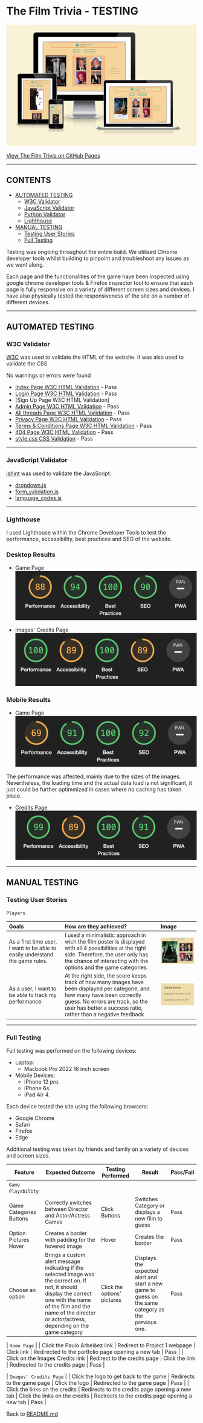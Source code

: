 # The Film Trivia - TESTING

![The Film Trivia Website is shown on a range of devices](./assets/images/Responsiveness.png)

[View The Film Trivia on GitHub Pages](https://parbelaez.github.io/the-film-trivia/)

---

## CONTENTS

* [AUTOMATED TESTING](#AUTOMATED-TESTING)
  * [W3C Validator](#W3C-Validator)
  * [JavaScript Validator](#JavaScript-Validator)
  * [Python Validator](#Python-Validator)
  * [Lighthouse](#Lighthouse)
* [MANUAL TESTING](#MANUAL-TESTING)
  * [Testing User Stories](#Testing-User-Stories)
  * [Full Testing](#Full-Testing)

Testing was ongoing throughout the entire build. We utilised Chrome developer tools whilst building to pinpoint and troubleshoot any issues as we went along.

Each page and the functionalities of the game have been inspected using google chrome developer tools & Firefox inspector tool to ensure that each page is fully responsive on a variety of different screen sizes and devices. I have also physically tested the responsiveness of the site on a number of different devices.

- - -

## AUTOMATED TESTING

### W3C Validator

[W3C](https://validator.w3.org/) was used to validate the HTML of the website. It was also used to validate the CSS.

No warnings or errors were found

* [Index Page W3C HTML Validation](https://validator.w3.org/nu/?doc=https%3A%2F%2Ffoundintranslationsodaci.herokuapp.com%2F) - Pass
* [Login Page W3C HTML Validation](documentation/testing/login-user.png) - Pass
* [Sign Up Page W3C HTML Validation]
* [Admin Page W3C HTML Validation](documentation/testing/admin-validation.png) - Pass
* [All threads Page W3C HTML Validation](documentation/testing/allthreads-validation.png) - Pass
* [Privacy Page W3C HTML Validation](documentation/testing/privacy-validation.png) - Pass
* [Terms & Conditions Page W3C HTML Validation](documentation/testing/terms-validation.png) - Pass
* [404 Page W3C HTML Validation](documentation/testing/404-validation.png) - Pass
* [style.css CSS Validation](documentation/testing/css-validator.png) - Pass

- - -

### JavaScript Validator

[jshint](https://jshint.com/) was used to validate the JavaScript.

* [dropdown.js](documentation/testing/dropdownjs-validation.png)
* [form_validation.js](documentation/testing/form-validation-js.png)
* [language_codes.js](documentation/testing/language-list-js.png)

- - -

### Lighthouse

I used Lighthouse within the Chrome Developer Tools to test the performance, accessibility, best practices and SEO of the website.

### Desktop Results

* Game Page
![Game Page lighthouse testing mobile](./assets/testing/lighthouse-desktop.png)

* Images' Credits Page
![Login Page Lighthouse testing desktop](./assets/testing/credits-lighthouse-desktop.png)

### Mobile Results

* Game Page
![Game Page lighthouse testing mobile](./assets/testing/lighthouse-mobile.png)

The performance was affected, mainly due to the sizes of the images. Nevertheless, the loading time and the actual data load is not significant, it just could be further optimmized in cases where no caching has taken place.

* Credits Page
![Login Page Lighthouse testing mobile](./assets/testing/credits-lighthouse-mobile.png)


- - -

## MANUAL TESTING

### Testing User Stories

`Players`

| Goals | How are they achieved? | Image |
| :--- | :--- | :--- |
| As a first time user, I want to be able to easily understand the game rules. | I used a minimalistic approach in wich the film poster is displayed with all 4 possibilities at the right side. Therefore, the user only has the chance of interacting with the options and the game categories.  | ![Game Controls](./assets/testing/game-controls.png) |
| As a user, I want to be able to track my performance. | At the right side, the score keeps track of how many images have been displayed per categorie, and how many have been correctly guess. No errors are track, so the user has better a success ratio, rather than a negative feedback. | ![Game Score](./assets/testing/game-score.png) |

- - -

### Full Testing

Full testing was performed on the following devices:

* Laptop:
  * Macbook Pro 2022 16 inch screen
* Mobile Devices:
  * iPhone 12 pro.
  * iPhone 6s.
  * iPad Air 4.

Each device tested the site using the following browsers:

* Google Chrome
* Safari
* Firefox
* Edge

Additional testing was taken by friends and family on a variety of devices and screen sizes.  

Feature | Expected Outcome | Testing Performed | Result | Pass/Fail |
| --- | --- | --- | --- | --- |
| `Game Playability` |
| Game Categories Buttons | Correctly switches between Director and Actor/Actress Games | Click Buttons |  Switches Category or displays a new film to guess | Pass |
| Option Pictures Hover | Creates a border with padding for the hovered image | Hover | Creates the border | Pass |
| Choose an option | Brings a custom alert message indicating if the selected image was the correct on. If not, it should display the correct one with the name of the film and the name of the director or actor/actress, depending on the game category | Click the options' pictures | Displays the expected alert and start a new game to guess on the same category as the previous one. | Pass |

| `Home Page` |
| Click the Paulo Arbeláez link | Redirect to Project 1 webpage | Click link | Redirected to the portfolio page opening a new tab | Pass |
| Click on the Images Credits link  | Redirect to the credits page | Click the link | Redirected to the credits page | Pass |

| `Images' Credits Page` |
| Click the logo to get back to the game | Redirects to the game page | Click the logo | Redirected to the game page | Pass |
| Click the links on the credits | Redirects to the credits page opening a new tab | Click the links on the credits | Redirects to the credits page opening a new tab | Pass |

Back to [README.md](README.md)